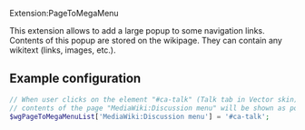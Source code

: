Extension:PageToMegaMenu

This extension allows to add a large popup to some navigation links.
Contents of this popup are stored on the wikipage.
They can contain any wikitext (links, images, etc.).

## Example configuration

```php
// When user clicks on the element "#ca-talk" (Talk tab in Vector skin),
// contents of the page "MediaWiki:Discussion menu" will be shown as popup.
$wgPageToMegaMenuList['MediaWiki:Discussion menu'] = '#ca-talk';
```
